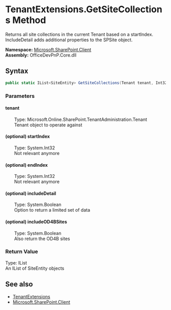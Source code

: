 # TenantExtensions.GetSiteCollections Method  
 Returns all site collections in the current Tenant based on a startIndex. IncludeDetail adds additional properties to the SPSite object.   

**Namespace:** [Microsoft.SharePoint.Client](Microsoft.SharePoint.Client.md)  
**Assembly:** OfficeDevPnP.Core.dll  
## Syntax
```C#
public static IList<SiteEntity> GetSiteCollections(Tenant tenant, Int32 startIndex, Int32 endIndex, Boolean includeDetail, Boolean includeOD4BSites)
```
### Parameters
#### tenant  
&emsp;&emsp;Type: Microsoft.Online.SharePoint.TenantAdministration.Tenant  
&emsp;&emsp;Tenant object to operate against  

  

#### (optional) startIndex  
&emsp;&emsp;Type: System.Int32  
&emsp;&emsp;Not relevant anymore  

  

#### (optional) endIndex  
&emsp;&emsp;Type: System.Int32  
&emsp;&emsp;Not relevant anymore  

  

#### (optional) includeDetail  
&emsp;&emsp;Type: System.Boolean  
&emsp;&emsp;Option to return a limited set of data  

  

#### (optional) includeOD4BSites  
&emsp;&emsp;Type: System.Boolean  
&emsp;&emsp;Also return the OD4B sites  

  

### Return Value
Type: IList<SiteEntity>  
An IList of SiteEntity objects  


## See also
- [TenantExtensions](Microsoft.SharePoint.Client.TenantExtensions.md) 
- [Microsoft.SharePoint.Client](Microsoft.SharePoint.Client.md) 
